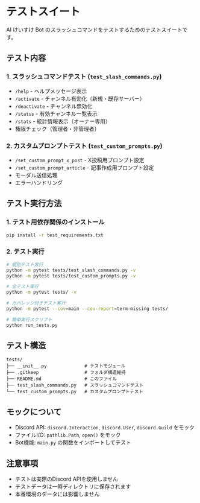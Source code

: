 # テストスイート

AI けいすけ Bot のスラッシュコマンドをテストするためのテストスイートです。

## テスト内容

### 1. スラッシュコマンドテスト (`test_slash_commands.py`)
- `/help` - ヘルプメッセージ表示
- `/activate` - チャンネル有効化（新規・既存サーバー）
- `/deactivate` - チャンネル無効化
- `/status` - 有効チャンネル一覧表示
- `/stats` - 統計情報表示（オーナー専用）
- 権限チェック（管理者・非管理者）

### 2. カスタムプロンプトテスト (`test_custom_prompts.py`)
- `/set_custom_prompt_x_post` - X投稿用プロンプト設定
- `/set_custom_prompt_article` - 記事作成用プロンプト設定
- モーダル送信処理
- エラーハンドリング

## テスト実行方法

### 1. テスト用依存関係のインストール
```bash
pip install -r test_requirements.txt
```

### 2. テスト実行
```bash
# 個別テスト実行
python -m pytest tests/test_slash_commands.py -v
python -m pytest tests/test_custom_prompts.py -v

# 全テスト実行
python -m pytest tests/ -v

# カバレッジ付きテスト実行
python -m pytest --cov=main --cov-report=term-missing tests/

# 簡単実行スクリプト
python run_tests.py
```

## テスト構造

```
tests/
├── __init__.py              # テストモジュール
├── .gitkeep                 # フォルダ構造維持
├── README.md                # このファイル
├── test_slash_commands.py   # スラッシュコマンドテスト
└── test_custom_prompts.py   # カスタムプロンプトテスト
```

## モックについて

- Discord API: `discord.Interaction`, `discord.User`, `discord.Guild` をモック
- ファイルI/O: `pathlib.Path`, `open()` をモック
- Bot機能: `main.py` の関数をインポートしてテスト

## 注意事項

- テストは実際のDiscord APIを使用しません
- テストデータは一時ディレクトリに保存されます
- 本番環境のデータには影響しません